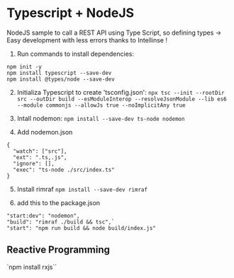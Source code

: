 # Typescript + NodeJS

NodeJS sample to call a REST API using Type Script, so defining types -> Easy development with less errors thanks to Intellinse !

1. Run commands to install dependencies:

```
npm init -y
npm install typescript --save-dev
npm install @types/node --save-dev
```

2. Initializa Typescript to create 'tsconfig.json':
`npx tsc --init --rootDir src --outDir build --esModuleInterop --resolveJsonModule --lib es6 --module commonjs --allowJs true --noImplicitAny true`

3. Intall nodemon:
`npm install --save-dev ts-node nodemon`


4. Add nodemon.json
```
{
  "watch": ["src"],
  "ext": ".ts,.js",
  "ignore": [],
  "exec": "ts-node ./src/index.ts"
}
```

5. Install rimraf
`npm install --save-dev rimraf`

6. add this to the package.json
```
"start:dev": "nodemon",
"build": "rimraf ./build && tsc",`
"start": "npm run build && node build/index.js"

```

## Reactive Programming

`npm install rxjs``
